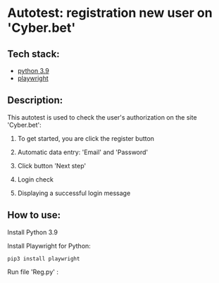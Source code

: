 # Autotest: registration new user on 'Cyber.bet'

## Tech stack:

- [python 3.9](https://www.python.org)
- [playwright](https://github.com/SeleniumHQ/selenium/releases)


## Description:

This autotest is used to check the user's authorization on the site 'Cyber.bet':

1. To get started, you are click the register button

2. Automatic data entry: 'Email' and 'Password'

3. Click button 'Next step'

4. Login check

5. Displaying a successful login message

## How to use:

Install Python 3.9

Install Playwright for Python:

`pip3 install playwright`


Run file 'Reg.py' :
